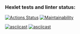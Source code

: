 ### Hexlet tests and linter status:
[![Actions Status](https://github.com/dimensi/java-project-lvl1/workflows/hexlet-check/badge.svg)](https://github.com/dimensi/java-project-lvl1/actions)
[![Maintainability](https://api.codeclimate.com/v1/badges/8d8715bc26dd567b0b07/maintainability)](https://codeclimate.com/github/dimensi/java-project-lvl1/maintainability)

[![asciicast](https://asciinema.org/a/4BqPgjt8PLgCOlfeZrm2QWZyH.svg)](https://asciinema.org/a/4BqPgjt8PLgCOlfeZrm2QWZyH)
[![asciicast](https://asciinema.org/a/gV3De3DqKumKbhwsTQNWkzj64.svg)](https://asciinema.org/a/gV3De3DqKumKbhwsTQNWkzj64)